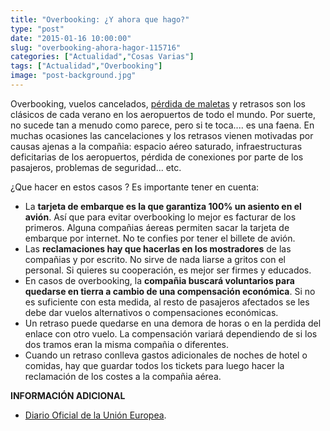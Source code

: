 ```yaml
---
title: "Overbooking: ¿Y ahora que hago?"
type: "post"
date: "2015-01-16 10:00:00"
slug: "overbooking-ahora-hagor-115716"
categories: ["Actualidad","Cosas Varias"]
tags: ["Actualidad","Overbooking"]
image: "post-background.jpg"
---
```


 Overbooking, vuelos cancelados, [pérdida de maletas](http://www.missviajes.com/perdida-maletas-18694) y retrasos son los clásicos de cada verano en los aeropuertos de todo el mundo. Por suerte, no sucede tan a menudo como parece, pero si te toca.... es una faena. En muchas ocasiones las cancelaciones y los retrasos vienen motivadas por causas ajenas a la compañia: espacio aéreo saturado, infraestructuras deficitarias de los aeropuertos, pérdida de conexiones por parte de los pasajeros, problemas de seguridad... etc.

 ¿Que hacer en estos casos ? Es importante tener en cuenta:

- La **tarjeta de embarque es la que garantiza 100% un asiento en el avión**. Así que para evitar overbooking lo mejor es facturar de los primeros. Alguna compañias áereas permiten sacar la tarjeta de embarque por internet. No te confies por tener el billete de avión.
- Las **reclamaciones hay que hacerlas en los mostradores** de las compañias y por escrito. No sirve de nada liarse a gritos con el personal. Si quieres su cooperación, es mejor ser firmes y educados.
- En casos de overbooking, la **compañia buscará voluntarios para quedarse en tierra a cambio de una compensación económica**. Si no es suficiente con esta medida, al resto de pasajeros afectados se les debe dar vuelos alternativos o compensaciones económicas.
- Un retraso puede quedarse en una demora de horas o en la perdida del enlace con otro vuelo. La compensación variará dependiendo de si los dos tramos eran la misma compañia o diferentes.
- Cuando un retraso conlleva gastos adicionales de noches de hotel o comidas, hay que guardar todos los tickets para luego hacer la reclamación de los costes a la compañia aérea.

 **INFORMACIÓN ADICIONAL**

- [ Diario Oficial de la Unión Europea](http://eur-lex.europa.eu/LexUriServ/site/es/oj/2004/l_046/l_04620040217es00010007.pdf).